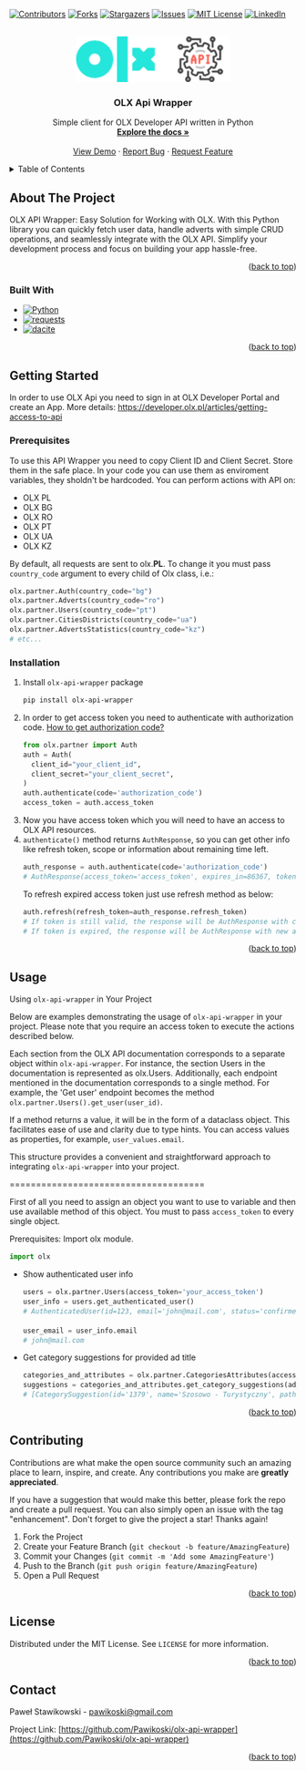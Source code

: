 <!-- Improved compatibility of back to top link: See: https://github.com/othneildrew/Best-README-Template/pull/73 -->
<a name="readme-top"></a>
<!--
*** Thanks for checking out the Best-README-Template. If you have a suggestion
*** that would make this better, please fork the repo and create a pull request
*** or simply open an issue with the tag "enhancement".
*** Don't forget to give the project a star!
*** Thanks again! Now go create something AMAZING! :D
-->



<!-- PROJECT SHIELDS -->
<!--
*** I'm using markdown "reference style" links for readability.
*** Reference links are enclosed in brackets [ ] instead of parentheses ( ).
*** See the bottom of this document for the declaration of the reference variables
*** for contributors-url, forks-url, etc. This is an optional, concise syntax you may use.
*** https://www.markdownguide.org/basic-syntax/#reference-style-links
-->
[![Contributors][contributors-shield]][contributors-url]
[![Forks][forks-shield]][forks-url]
[![Stargazers][stars-shield]][stars-url]
[![Issues][issues-shield]][issues-url]
[![MIT License][license-shield]][license-url]
[![LinkedIn][linkedin-shield]][linkedin-url]



<!-- PROJECT LOGO -->
<br />
<div align="center">
  <a href="https://github.com/Pawikoski/olx-api-wrapper">
    <img src="images/image.png" alt="Logo" height="80">
  </a>

<h3 align="center">OLX Api Wrapper</h3>

  <p align="center">
    Simple client for OLX Developer API written in Python
    <br />
    <a href="https://github.com/Pawikoski/olx-api-wrapper"><strong>Explore the docs »</strong></a>
    <br />
    <br />
    <a href="https://github.com/Pawikoski/olx-api-wrapper">View Demo</a>
    ·
    <a href="https://github.com/Pawikoski/olx-api-wrapper/issues/new?labels=bug&template=bug-report---.md">Report Bug</a>
    ·
    <a href="https://github.com/Pawikoski/olx-api-wrapper/issues/new?labels=enhancement&template=feature-request---.md">Request Feature</a>
  </p>
</div>



<!-- TABLE OF CONTENTS -->
<details>
  <summary>Table of Contents</summary>
  <ol>
    <li>
      <a href="#about-the-project">About The Project</a>
      <ul>
        <li><a href="#built-with">Built With</a></li>
      </ul>
    </li>
    <li>
      <a href="#getting-started">Getting Started</a>
      <ul>
        <li><a href="#prerequisites">Prerequisites</a></li>
        <li><a href="#installation">Installation</a></li>
      </ul>
    </li>
    <li><a href="#usage">Usage</a></li>
    <li><a href="#roadmap">Roadmap</a></li>
    <li><a href="#contributing">Contributing</a></li>
    <li><a href="#license">License</a></li>
    <li><a href="#contact">Contact</a></li>
    <li><a href="#acknowledgments">Acknowledgments</a></li>
  </ol>
</details>



<!-- ABOUT THE PROJECT -->
## About The Project

OLX API Wrapper: Easy Solution for Working with OLX. With this Python library you can quickly fetch user data, handle adverts with simple CRUD operations, and seamlessly integrate with the OLX API. Simplify your development process and focus on building your app hassle-free.

<p align="right">(<a href="#readme-top">back to top</a>)</p>



### Built With

* [![Python][Python]][Python-url]
* [![requests][requests]][requests-url]
* [![dacite][dacite]][dacite-url]

<p align="right">(<a href="#readme-top">back to top</a>)</p>



<!-- GETTING STARTED -->
## Getting Started

In order to use OLX Api you need to sign in at OLX Developer Portal and create an App.
More details: https://developer.olx.pl/articles/getting-access-to-api

### Prerequisites

To use this API Wrapper you need to copy Client ID and Client Secret. Store them in the safe place. In your code you can use them as enviroment variables, they sholdn't be hardcoded.
You can perform actions with API on:
- OLX PL
- OLX BG
- OLX RO
- OLX PT
- OLX UA
- OLX KZ
  
By default, all requests are sent to olx.**PL**. To change it you must pass `country_code` argument to every child of Olx class, i.e.:
```python
olx.partner.Auth(country_code="bg")
olx.partner.Adverts(country_code="ro")
olx.partner.Users(country_code="pt")
olx.partner.CitiesDistricts(country_code="ua")
olx.partner.AdvertsStatistics(country_code="kz")
# etc...
```

### Installation

1. Install `olx-api-wrapper` package
   ```sh
   pip install olx-api-wrapper
   ```
2. In order to get access token you need to authenticate with authorization code. [How to get authorization code?](https://developer.olx.pl/api/doc#section/Authentication/Grant-type:-authorization_code)
   ```python
   from olx.partner import Auth
   auth = Auth(
     client_id="your_client_id",
     client_secret="your_client_secret",
   )
   auth.authenticate(code='authorization_code')
   access_token = auth.access_token
   ```
3. Now you have access token which you will need to have an access to OLX API resources.
4. `authenticate()` method returns `AuthResponse`, so you can get other info like refresh token, scope or information about remaining time left.
   ```python
   auth_response = auth.authenticate(code='authorization_code')
   # AuthResponse(access_token='access_token', expires_in=86367, token_type='bearer', scope='read write v2', refresh_token='refresh_token')
   ```
   To refresh expired access token just use refresh method as below:
   ```python
   auth.refresh(refresh_token=auth_response.refresh_token)
   # If token is still valid, the response will be AuthResponse with current access token and time left (in seconds)
   # If token is expired, the response will be AuthResponse with new access token and fresh expiration time
   ```

<p align="right">(<a href="#readme-top">back to top</a>)</p>



<!-- USAGE EXAMPLES -->
## Usage

Using `olx-api-wrapper` in Your Project

Below are examples demonstrating the usage of `olx-api-wrapper` in your project. Please note that you require an access token to execute the actions described below.

Each section from the OLX API documentation corresponds to a separate object within `olx-api-wrapper`. For instance, the section Users in the documentation is represented as olx.Users. Additionally, each endpoint mentioned in the documentation corresponds to a single method. For example, the 'Get user' endpoint becomes the method `olx.partner.Users().get_user(user_id)`.

If a method returns a value, it will be in the form of a dataclass object. This facilitates ease of use and clarity due to type hints. You can access values as properties, for example, `user_values.email`.

This structure provides a convenient and straightforward approach to integrating `olx-api-wrapper` into your project.

=====================================

First of all you need to assign an object you want to use to variable and then use available method of this object. You must to pass `access_token` to every single object.

Prerequisites: Import olx module.
```python
import olx
```

- Show authenticated user info
  ```python
  users = olx.partner.Users(access_token='your_access_token')
  user_info = users.get_authenticated_user()
  # AuthenticatedUser(id=123, email='john@mail.com', status='confirmed', name='Paweł', phone='123123123', phone_login=None, created_at='2018-01-29 19:48:49', last_login_at='2024-04-26 17:20:48', avatar=None, is_business=True)
  
  user_email = user_info.email
  # john@mail.com
  ```
- Get category suggestions for provided ad title
  ```python
  categories_and_attributes = olx.partner.CategoriesAttributes(access_token='your_access_token')
  suggestions = categories_and_attributes.get_category_suggestions(ad_title='Honda Hornet')
  # [CategorySuggestion(id='1379', name='Szosowo - Turystyczny', path=[CategoryPath(id='5', name='Motoryzacja'), CategoryPath(id='81', name='Motocykle i Skutery')])]
  ```

<!-- TODO: _For more examples, please refer to the [Documentation](https://example.com)_ -->

<p align="right">(<a href="#readme-top">back to top</a>)</p>


<!-- CONTRIBUTING -->
## Contributing

Contributions are what make the open source community such an amazing place to learn, inspire, and create. Any contributions you make are **greatly appreciated**.

If you have a suggestion that would make this better, please fork the repo and create a pull request. You can also simply open an issue with the tag "enhancement".
Don't forget to give the project a star! Thanks again!

1. Fork the Project
2. Create your Feature Branch (`git checkout -b feature/AmazingFeature`)
3. Commit your Changes (`git commit -m 'Add some AmazingFeature'`)
4. Push to the Branch (`git push origin feature/AmazingFeature`)
5. Open a Pull Request

<p align="right">(<a href="#readme-top">back to top</a>)</p>



<!-- LICENSE -->
## License

Distributed under the MIT License. See `LICENSE` for more information.

<p align="right">(<a href="#readme-top">back to top</a>)</p>



<!-- CONTACT -->
## Contact

Paweł Stawikowski - pawikoski@gmail.com

Project Link: [https://github.com/Pawikoski/olx-api-wrapper](https://github.com/Pawikoski/olx-api-wrapper)

<p align="right">(<a href="#readme-top">back to top</a>)</p>




<!-- MARKDOWN LINKS & IMAGES -->
<!-- https://www.markdownguide.org/basic-syntax/#reference-style-links -->
[contributors-shield]: https://img.shields.io/github/contributors/Pawikoski/olx-api-wrapper.svg?style=for-the-badge
[contributors-url]: https://github.com/Pawikoski/olx-api-wrapper/graphs/contributors
[forks-shield]: https://img.shields.io/github/forks/Pawikoski/olx-api-wrapper.svg?style=for-the-badge
[forks-url]: https://github.com/Pawikoski/olx-api-wrapper/network/members
[stars-shield]: https://img.shields.io/github/stars/Pawikoski/olx-api-wrapper.svg?style=for-the-badge
[stars-url]: https://github.com/Pawikoski/olx-api-wrapper/stargazers
[issues-shield]: https://img.shields.io/github/issues/Pawikoski/olx-api-wrapper.svg?style=for-the-badge
[issues-url]: https://github.com/Pawikoski/olx-api-wrapper/issues
[license-shield]: https://img.shields.io/github/license/Pawikoski/olx-api-wrapper.svg?style=for-the-badge
[license-url]: https://github.com/Pawikoski/olx-api-wrapper/blob/master/LICENSE
[linkedin-shield]: https://img.shields.io/badge/-LinkedIn-black.svg?style=for-the-badge&logo=linkedin&colorB=555
[linkedin-url]: https://linkedin.com/in/paweł-stawikowski
[product-image]: images/image.png
[Python]: https://img.shields.io/badge/python-000000?style=for-the-badge&logo=python&logoColor=white
[Python-url]: https://python.org/
[dacite]: https://img.shields.io/badge/dacite-20232A?style=for-the-badge&logo=github&logoColor=61DAFB
[dacite-url]: https://github.com/konradhalas/dacite
[requests]: https://img.shields.io/badge/requests-35495E?style=for-the-badge&logo=github&logoColor=4FC08D
[requests-url]: https://github.com/psf/requests
